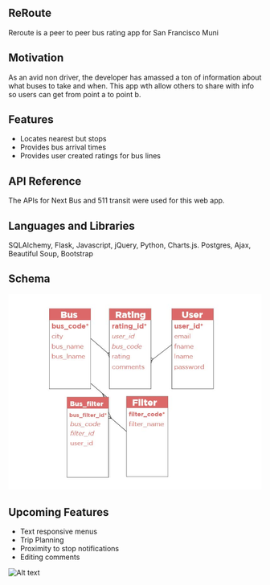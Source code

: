 ## ReRoute

Reroute is a peer to peer bus rating app for San Francisco Muni

## Motivation

As an avid non driver, the developer has amassed a ton of information about what buses to take and when. This app wth allow others to share with info so users can get from point a to point b.

## Features


- Locates nearest but stops
- Provides bus arrival times
- Provides user created ratings for bus lines

## API Reference

The APIs for Next Bus and 511 transit were used for this web app.

## Languages and Libraries

SQLAlchemy, Flask, Javascript, jQuery, Python, Charts.js. Postgres, Ajax, Beautiful Soup, Bootstrap

## Schema

![Alt text](/static/images/schema.jpg?raw=true "Optional Title")

## Upcoming Features


- Text responsive menus
- Trip Planning
- Proximity to stop notifications
- Editing comments


![Alt text](/static/images/pascale.gif?raw=true "Optional Title")
